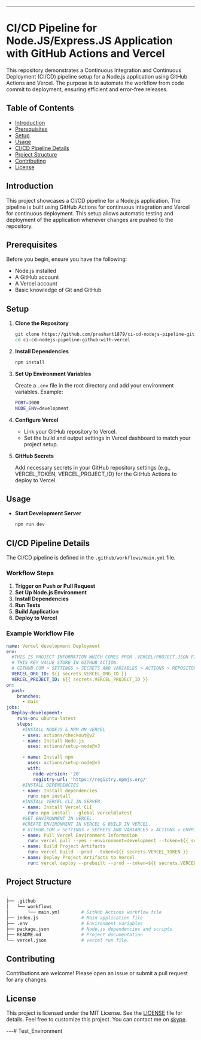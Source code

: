 
---

# CI/CD Pipeline for Node.JS/Express.JS Application with GitHub Actions and Vercel

This repository demonstrates a Continuous Integration and Continuous Deployment (CI/CD) pipeline setup for a Node.js application using GitHub Actions and Vercel. The purpose is to automate the workflow from code commit to deployment, ensuring efficient and error-free releases.

## Table of Contents

- [Introduction](#introduction)
- [Prerequisites](#prerequisites)
- [Setup](#setup)
- [Usage](#usage)
- [CI/CD Pipeline Details](#cicd-pipeline-details)
- [Project Structure](#project-structure)
- [Contributing](#contributing)
- [License](#license)

## Introduction

This project showcases a CI/CD pipeline for a Node.js application. The pipeline is built using GitHub Actions for continuous integration and Vercel for continuous deployment. This setup allows automatic testing and deployment of the application whenever changes are pushed to the repository.

## Prerequisites

Before you begin, ensure you have the following:

- Node.js installed
- A GitHub account
- A Vercel account
- Basic knowledge of Git and GitHub

## Setup

1. **Clone the Repository**

   ```bash
   git clone https://github.com/prashant1879/ci-cd-nodejs-pipeline-github-with-vercel.git
   cd ci-cd-nodejs-pipeline-github-with-vercel
   ```

2. **Install Dependencies**

   ```bash
   npm install
   ```

3. **Set Up Environment Variables**

   Create a `.env` file in the root directory and add your environment variables. Example:

   ```bash
   PORT=3000
   NODE_ENV=development
   ```

4. **Configure Vercel**

   - Link your GitHub repository to Vercel.
   - Set the build and output settings in Vercel dashboard to match your project setup.

5. **GitHub Secrets**

   Add necessary secrets in your GitHub repository settings (e.g., VERCEL_TOKEN, VERCEL_PROJECT_ID) for the GitHub Actions to deploy to Vercel.

## Usage

- **Start Development Server**

  ```bash
  npm run dev
  ```

## CI/CD Pipeline Details

The CI/CD pipeline is defined in the `.github/workflows/main.yml` file.

### Workflow Steps

1. **Trigger on Push or Pull Request**
2. **Set Up Node.js Environment**
3. **Install Dependencies**
4. **Run Tests**
5. **Build Application**
6. **Deploy to Vercel**

### Example Workflow File

```yaml
name: Vercel development Deployment
env:
  #THIS IS PROJECT INFORMATION WHICH COMES FROM .VERCEL/PROJECT.JSON FILE.
  # THIS KEY VALUE STORE IN GITHUB ACTION. 
  # GITHUB.COM > SETTINGS > SECRETS AND VARIABLES > ACTIONS > REPOSITORY SECRETS.
  VERCEL_ORG_ID: ${{ secrets.VERCEL_ORG_ID }}
  VERCEL_PROJECT_ID: ${{ secrets.VERCEL_PROJECT_ID }}
on:
  push:
    branches:
      - main
jobs:
  Deploy-development:
    runs-on: ubuntu-latest
    steps:
      #INSTALL NODEJS & NPM ON VERCEL
      - uses: actions/checkout@v2
      - name: Install Node.js
        uses: actions/setup-node@v3

      - name: Install npm
        uses: actions/setup-node@v3
        with:
          node-version: '20'
          registry-url: 'https://registry.npmjs.org/'
      #INSTALL DEPENDENCIES
      - name: Install dependencies
        run: npm install  
      #INSTALL VERCEL CLI IN SERVER.
      - name: Install Vercel CLI
        run: npm install --global vercel@latest
      #SET ENVIRONMENT IN VERCEL. 
      #CREATE ENVIRONMENT IN VERCEL & BUILD IN VERCEL.
      # GITHUB.COM > SETTINGS > SECRETS AND VARIABLES > ACTIONS > ENVRIONEMENT SECRETS.
      - name: Pull Vercel Environment Information
        run: vercel pull --yes --environment=development --token=${{ secrets.VERCEL_TOKEN }}
      - name: Build Project Artifacts
        run: vercel build --prod --token=${{ secrets.VERCEL_TOKEN }}
      - name: Deploy Project Artifacts to Vercel  
        run: vercel deploy --prebuilt --prod --token=${{ secrets.VERCEL_TOKEN }} 

```

## Project Structure

```bash
.
├── .github
│   └── workflows
│       └── main.yml        # GitHub Actions workflow file
├── index.js                # Main application file
├── .env                    # Environment variables
├── package.json            # Node.js dependencies and scripts
├── README.md               # Project documentation
└── vercel.json             # vercel run file.
```

## Contributing

Contributions are welcome! Please open an issue or submit a pull request for any changes.

## License

This project is licensed under the MIT License. See the [LICENSE](LICENSE) file for details. Feel free to customize this project. You can contact me on [skype](skype:prashant1879).

---# Test_Environment

